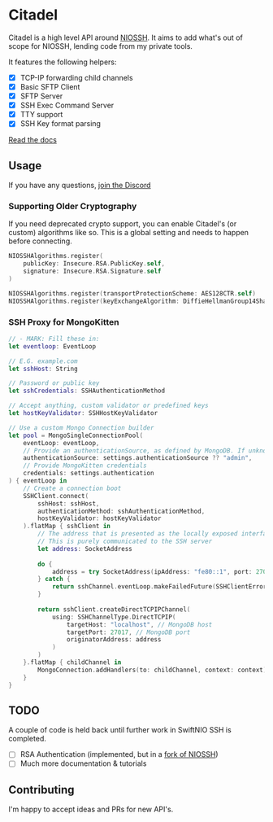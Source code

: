 # Citadel

Citadel is a high level API around [NIOSSH](https://github.com/apple/swift-nio-ssh). It aims to add what's out of scope for NIOSSH, lending code from my private tools.

It features the following helpers:

- [x] TCP-IP forwarding child channels
- [x] Basic SFTP Client
- [x] SFTP Server
- [x] SSH Exec Command Server
- [x] TTY support
- [x] SSH Key format parsing

[Read the docs](https://orlandos.nl/docs/citadel)

## Usage

If you have any questions, [join the Discord](https://discord.gg/RBrYM8C6Pa)

### Supporting Older Cryptography

If you need deprecated crypto support, you can enable Citadel's (or custom) algorithms like so.
This is a global setting and needs to happen before connecting.

```swift
NIOSSHAlgorithms.register(
    publicKey: Insecure.RSA.PublicKey.self,
    signature: Insecure.RSA.Signature.self
)

NIOSSHAlgorithms.register(transportProtectionScheme: AES128CTR.self)
NIOSSHAlgorithms.register(keyExchangeAlgorithm: DiffieHellmanGroup14Sha1.self)
```

### SSH Proxy for MongoKitten

```swift
// - MARK: Fill these in:
let eventloop: EventLoop

// E.G. example.com
let sshHost: String

// Password or public key
let sshCredentials: SSHAuthenticationMethod

// Accept anything, custom validator or predefined keys
let hostKeyValidator: SSHHostKeyValidator

// Use a custom Mongo Connection builder
let pool = MongoSingleConnectionPool(
    eventLoop: eventLoop, 
    // Provide an authenticationSource, as defined by MongoDB. If unknown, likely `admin`
    authenticationSource: settings.authenticationSource ?? "admin",
    // Provide MongoKitten credentials
    credentials: settings.authentication
) { eventLoop in
    // Create a connection boot
    SSHClient.connect(
        sshHost: sshHost,
        authenticationMethod: sshAuthenticationMethod,
        hostKeyValidator: hostKeyValidator
    ).flatMap { sshClient in
        // The address that is presented as the locally exposed interface
        // This is purely communicated to the SSH server
        let address: SocketAddress
        
        do {
            address = try SocketAddress(ipAddress: "fe80::1", port: 27017)
        } catch {
            return sshChannel.eventLoop.makeFailedFuture(SSHClientError.invalidOriginAddress)
        }
        
        return sshClient.createDirectTCPIPChannel(
            using: SSHChannelType.DirectTCPIP(
                targetHost: "localhost", // MongoDB host 
                targetPort: 27017, // MongoDB port
                originatorAddress: address
            )
        )
    }.flatMap { childChannel in
        MongoConnection.addHandlers(to: childChannel, context: context)
    }
}
```

## TODO

A couple of code is held back until further work in SwiftNIO SSH is completed.

- [ ] RSA Authentication (implemented, but in a [fork of NIOSSH](https://github.com/Joannis/swift-nio-ssh-1/pull/1))
- [ ] Much more documentation & tutorials

## Contributing

I'm happy to accept ideas and PRs for new API's.
